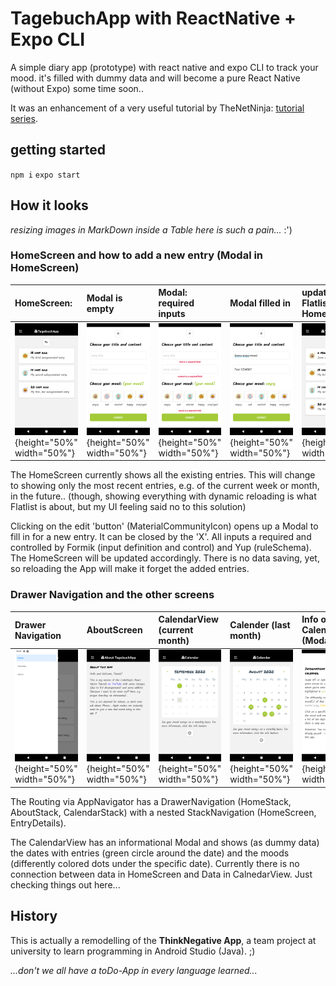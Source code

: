 # TagebuchApp with ReactNative + Expo CLI

A simple diary app (prototype) with react native and expo CLI to track your mood. it's filled with dummy data and will become a pure React Native (without Expo) some time soon..

It was an enhancement of a very useful tutorial by TheNetNinja: [tutorial series](https://www.youtube.com/watch?v=ur6I5m2nTvk&list=PL4cUxeGkcC9ixPU-QkScoRBVxtPPzVjrQ&index=1).


## getting started
`npm i`
`expo start`


## How it looks

*resizing images in MarkDown inside a Table here is such a pain...* :')


### HomeScreen and how to add a new entry (Modal in HomeScreen)

| HomeScreen: | Modal is empty | Modal: required inputs | Modal filled in | updated Flatlist in HomeScreen |
|:------------|:---------------|:-----------------------|:----------------|:-------------------------------|
| ![alt text](https://github.com/anneKoethke/tagebuch/blob/master/assets/examplePics/01-HomeScreen.png "HomeScreen with Flatlist"){height="50%" width="50%"} | ![alt text](https://github.com/anneKoethke/tagebuch/blob/master/assets/examplePics/02-ModalEntryFrom_empty.png "Modal = EntryForm"){height="50%" width="50%"} |![alt text](https://github.com/anneKoethke/tagebuch/blob/master/assets/examplePics/03-ModalEntryForm_required.png "required"){height="50%" width="50%"} | ![alt text](https://github.com/anneKoethke/tagebuch/blob/master/assets/examplePics/04-ModalEntryForm_with_data.png "dummy data inserted" ){height="50%" width="50%"} | ![alt text](https://github.com/anneKoethke/tagebuch/blob/master/assets/examplePics/05-updated_HomeScreen.png){height="50%" width="50%"} | ![alt text](){height="50%" width="50%"} |

The HomeScreen currently shows all the existing entries. This will change to showing only the most recent entries, e.g. of the current week or month, in the future.. (though, showing everything with dynamic reloading is what Flatlist is about, but my UI feeling said no to this solution)

Clicking on the edit 'button' (MaterialCommunityIcon) opens up a Modal to fill in for a new entry. It can be closed by the 'X'. All inputs a required and controlled by Formik (input definition and control) and Yup (ruleSchema). The HomeScreen will be updated accordingly. There is no data saving, yet, so reloading the App will make it forget the added entries.


### Drawer Navigation and the other screens

| Drawer Navigation | AboutScreen | CalendarView (current month) | Calender (last month)  | Info on CalendarView (Modal) | HomeScreen: EntryDetails |
|:------------------|:------------|:-----------------------------|:-----------------------|:-----------------------------|:-------------------------|
| ![alt text](https://github.com/anneKoethke/tagebuch/blob/master/assets/examplePics/06-DrawerNavigation.png "DrawerNavigation"){height="50%" width="50%"} | ![alt text](https://github.com/anneKoethke/tagebuch/blob/master/assets/examplePics/07-AboutScreen.png "AboutScreen"){height="50%" width="50%"} |![alt text](https://github.com/anneKoethke/tagebuch/blob/master/assets/examplePics/08-CalendarView.png "CalendarView - current month"){height="50%" width="50%"} | ![alt text](https://github.com/anneKoethke/tagebuch/blob/master/assets/examplePics/09-CalendarView_last_month.png "last month"){height="50%" width="50%"} | ![alt text](https://github.com/anneKoethke/tagebuch/blob/master/assets/examplePics/10-ModalCalendarInfo.png "Info on CalendarView (Modal)"){height="50%" width="50%"} | ![alt text](https://github.com/anneKoethke/tagebuch/blob/master/assets/examplePics/09-CalendarView_last_month.png "last month"){height="50%" width="50%"} | ![alt text](https://github.com/anneKoethke/tagebuch/blob/master/assets/examplePics/11-EntryDetails.png "EntryDetails"){height="50%" width="50%"} |

The Routing via AppNavigator has a DrawerNavigation (HomeStack, AboutStack, CalendarStack) with a nested StackNavigation (HomeScreen, EntryDetails).

The CalendarView has an informational Modal and shows (as dummy data) the dates with entries (green circle around the date) and the moods (differently colored dots under the specific date). Currently there is no connection between data in HomeScreen and Data in CalnedarView. Just checking things out here...


## History

This is actually a remodelling of the **ThinkNegative App**, a team project at university to learn programming in Android Studio (Java). ;)

*...don't we all have a toDo-App in every language learned...*

